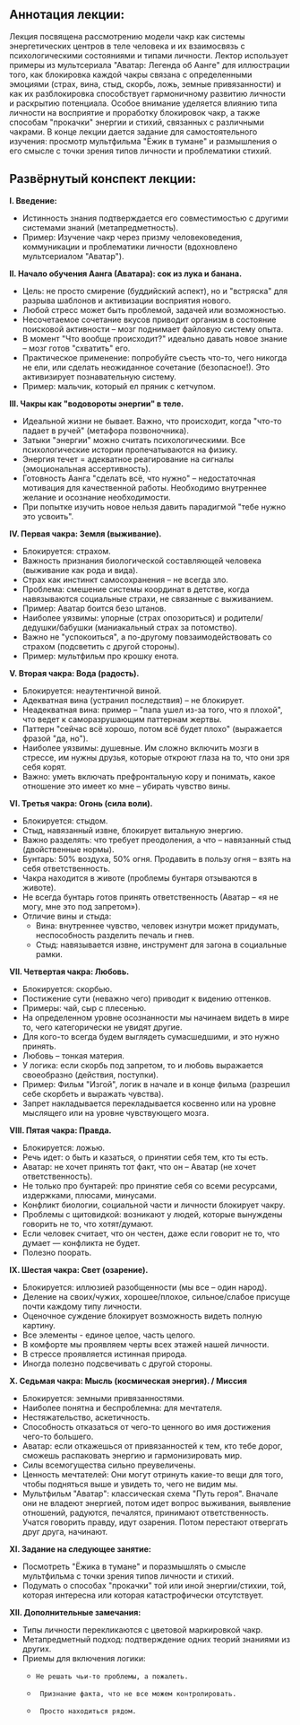 ## Аннотация лекции:

Лекция посвящена рассмотрению модели чакр как системы энергетических центров в теле человека и их взаимосвязь с психологическими состояниями и типами личности. Лектор использует примеры из мультсериала "Аватар: Легенда об Аанге" для иллюстрации того, как блокировка каждой чакры связана с определенными эмоциями (страх, вина, стыд, скорбь, ложь, земные привязанности) и как их разблокировка способствует гармоничному развитию личности и раскрытию потенциала. Особое внимание уделяется влиянию типа личности на восприятие и проработку блокировок чакр, а также способам "прокачки" энергии и стихий, связанных с различными чакрами. В конце лекции дается задание для самостоятельного изучения: просмотр мультфильма "Ёжик в тумане" и размышления о его смысле с точки зрения типов личности и проблематики стихий.

## Развёрнутый конспект лекции:

**I. Введение:**

*   Истинность знания подтверждается его совместимостью с другими системами знаний (метапредметность).
*   Пример: Изучение чакр через призму человековедения, коммуникации и проблематики личности (вдохновлено мультсериалом "Аватар").

**II. Начало обучения Аанга (Аватара): сок из лука и банана.**

*   Цель: не просто смирение (буддийский аспект), но и "встряска" для разрыва шаблонов и активизации восприятия нового.
*   Любой стресс может быть проблемой, задачей или возможностью.
*   Несочетаемое сочетание вкусов приводит организм в состояние поисковой активности – мозг поднимает файловую систему опыта.
*   В момент "Что вообще происходит?" идеально давать новое знание – мозг готов "схватить" его.
*   Практическое применение: попробуйте съесть что-то, чего никогда не ели, или сделать неожиданное сочетание (безопасное!). Это активизирует познавательную систему.
*    Пример: мальчик, который ел пряник с кетчупом.

**III. Чакры как "водовороты энергии" в теле.**

*   Идеальной жизни не бывает. Важно, что происходит, когда "что-то падает в ручей" (метафора позвоночника).
*   Затыки "энергии" можно считать психологическими. Все психологические истории пропечатываются на физику.
*   Энергия течет = адекватное реагирование на сигналы (эмоциональная ассертивность).
*   Готовность Аанга "сделать всё, что нужно" – недостаточная мотивация для качественной работы. Необходимо внутреннее желание и осознание необходимости.
*   При попытке изучить новое нельзя давить парадигмой "тебе нужно это усвоить".

**IV. Первая чакра: Земля (выживание).**

*   Блокируется: страхом.
*   Важность признания биологической составляющей человека (выживание как рода и вида).
*   Страх как инстинкт самосохранения – не всегда зло.
*   Проблема: смешение системы координат в детстве, когда навязываются социальные страхи, не связанные с выживанием.
*   Пример: Аватар боится безо штанов.
*   Наиболее уязвимы: упорные (страх опозориться) и родители/дедушки/бабушки (маниакальный страх за потомство).
*   Важно не "успокоиться", а по-другому повзаимодействовать со страхом (подсветить с другой стороны).
*   Пример: мультфильм про крошку енота.

**V. Вторая чакра: Вода (радость).**

*   Блокируется: неаутентичной виной.
*   Адекватная вина (устранил последствия) – не блокирует.
*   Неадекватная вина: пример – "папа ушел из-за того, что я плохой", что ведет к саморазрушающим паттернам жертвы.
*   Паттерн "сейчас всё хорошо, потом всё будет плохо" (выражается фразой "да, но").
*   Наиболее уязвимы: душевные. Им сложно включить мозги в стрессе, им нужны друзья, которые откроют глаза на то, что они зря себя корят.
*   Важно: уметь включать префронтальную кору и понимать, какое отношение это имеет ко мне – убирать чувство вины.

**VI. Третья чакра: Огонь (сила воли).**

*   Блокируется: стыдом.
*   Стыд, навязанный извне, блокирует витальную энергию.
*   Важно разделять: что требует преодоления, а что – навязанный стыд (двойственные нормы).
*   Бунтарь: 50% воздуха, 50% огня. Продавить в пользу огня – взять на себя ответственность.
*   Чакра находится в животе (проблемы бунтаря отзываются в животе).
*   Не всегда бунтарь готов принять ответственность (Аватар – «я не могу, мне это под запретом»).
*   Отличие вины и стыда:
    *   Вина: внутреннее чувство, человек изнутри может придумать, неспособность разделить печаль и гнев.
    *   Стыд: навязывается извне, инструмент для загона в социальные рамки.

**VII. Четвертая чакра: Любовь.**

*   Блокируется: скорбью.
*   Постижение сути (неважно чего) приводит к видению оттенков.
*   Примеры: чай, сыр с плесенью.
*   На определенном уровне осознанности мы начинаем видеть в мире то, чего категорически не увидят другие.
*   Для кого-то всегда будем выглядеть сумасшедшими, и это нужно принять.
*   Любовь – тонкая материя.
*   У логика: если скорбь под запретом, то и любовь выражается своеобразно (действия, поступки).
*   Пример: Фильм "Изгой", логик в начале и в конце фильма (разрешил себе скорбеть и выражать чувства).
*   Запрет накладывается перекладывается косвенно или на уровне мыслящего или на уровне чувствующего мозга.

**VIII. Пятая чакра: Правда.**

*   Блокируется: ложью.
*   Речь идет: о быть и казаться, о принятии себя тем, кто ты есть.
*   Аватар: не хочет принять тот факт, что он – Аватар (не хочет ответственность).
*   Не только про бунтарей: про принятие себя со всеми ресурсами, издержками, плюсами, минусами.
*   Конфликт биологии, социальной части и личности блокирует чакру.
*   Проблемы с щитовидкой: возникают у людей, которые вынуждены говорить не то, что хотят/думают.
*   Если человек считает, что он честен, даже если говорит не то, что думает — конфликта не будет.
*   Полезно поорать.

**IX. Шестая чакра: Свет (озарение).**

*   Блокируется: иллюзией разобщенности (мы все – один народ).
*   Деление на своих/чужих, хорошее/плохое, сильное/слабое присуще почти каждому типу личности.
*   Оценочное суждение блокирует возможность видеть полную картину.
*    Все элементы - единое целое, часть целого.
*   В комфорте мы проявляем черты всех этажей нашей личности.
*   В стрессе проявляется истинная природа.
*   Иногда полезно подсвечивать с другой стороны.

**X. Седьмая чакра: Мысль (космическая энергия). / Миссия**

*   Блокируется: земными привязанностями.
*   Наиболее понятна и беспроблемна: для мечтателя.
*   Нестяжательство, аскетичность.
*   Способность отказаться от чего-то ценного во имя достижения чего-то большего.
*   Аватар: если откажешься от привязанностей к тем, кто тебе дорог, сможешь распаковать энергию и гармонизировать мир.
*   Силы всемогущества сильно преувеличены.
*   Ценность мечтателей: Они могут отринуть какие-то вещи для того, чтобы подняться выше и увидеть то, чего не видим мы.
*   Мультфильм "Аватар": классическая схема "Путь героя". Вначале они не владеют энергией, потом идет вопрос выживания, выявление отношений, радуются, печалятся, принимают ответственность. Учатся говорить правду, идут озарения. Потом перестают отвергать друг друга, начинают.

**XI. Задание на следующее занятие:**

*   Посмотреть "Ёжика в тумане" и поразмышлять о смысле мультфильма с точки зрения типов личности и стихий.
*   Подумать о способах "прокачки" той или иной энергии/стихии, той, которая интересна или которая катастрофически отсутствует.

**XII. Дополнительные замечания:**

*   Типы личности перекликаются с цветовой маркировкой чакр.
*   Метапредметный подход: подтверждение одних теорий знаниями из других.
*   Приемы для включения логики:
    *     Не решать чьи-то проблемы, а пожалеть.
    *      Признание факта, что не все можем контролировать.
    *      Просто находиться рядом.